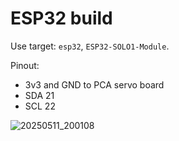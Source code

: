 # ESP32 build

Use target: `esp32`, `ESP32-SOLO1-Module`.

Pinout:
- 3v3 and GND to PCA servo board
- SDA 21
- SCL 22

![20250511_200108](https://github.com/user-attachments/assets/16bc4a73-fb1d-46c3-8572-da8bc99eb5b1)

